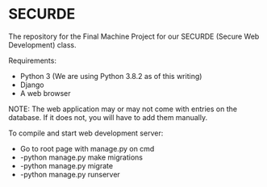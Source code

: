 # SECURDE
The repository for the Final Machine Project for our SECURDE (Secure Web Development) class.

Requirements:
- Python 3 (We are using Python 3.8.2 as of this writing)
- Django
- A web browser

NOTE: The web application may or may not come with entries on the database. If it does not, you will have to add them manually.

To compile and start web development server:
- Go to root page with manage.py on cmd
- -python manage.py make migrations
- -python manage.py migrate
- -python manage.py runserver
